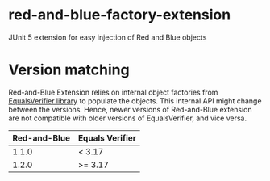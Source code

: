 # red-and-blue-factory-extension
JUnit 5 extension for easy injection of Red and Blue objects


# Version matching
Red-and-Blue Extension relies on internal object factories from [EqualsVerifier library](https://github.com/jqno/equalsverifier) to populate the objects. This internal API might change between the versions.
Hence, newer versions of Red-and-Blue extension are not compatible with older versions of EqualsVerifier, and vice versa.

| Red-and-Blue | Equals Verifier |
|--------------|-----------------|
|   1.1.0      |   < 3.17        |
|   1.2.0      |  >= 3.17        | 